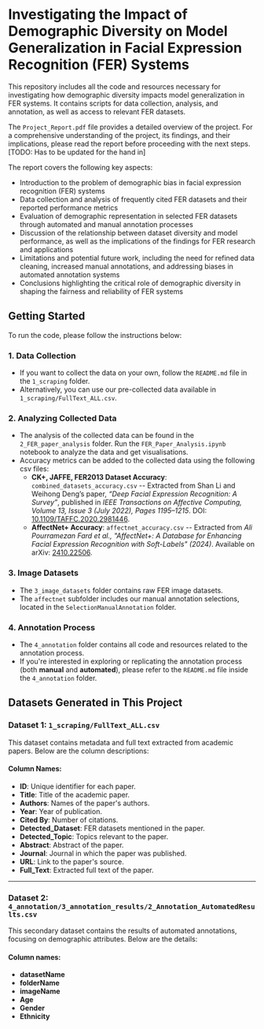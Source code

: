 # Investigating the Impact of Demographic Diversity on Model Generalization in Facial Expression Recognition (FER) Systems

This repository includes all the code and resources necessary for investigating how demographic diversity impacts model generalization in FER systems. It contains scripts for data collection, analysis, and annotation, as well as access to relevant FER datasets.

The `Project_Report.pdf` file provides a detailed overview of the project. For a comprehensive understanding of the project, its findings, and their implications, please read the report before proceeding with the next steps. [TODO: Has to be updated for the hand in]

The report covers the following key aspects:

- Introduction to the problem of demographic bias in facial expression recognition (FER) systems
- Data collection and analysis of frequently cited FER datasets and their reported performance metrics
- Evaluation of demographic representation in selected FER datasets through automated and manual annotation processes
- Discussion of the relationship between dataset diversity and model performance, as well as the implications of the findings for FER research and applications
- Limitations and potential future work, including the need for refined data cleaning, increased manual annotations, and addressing biases in automated annotation systems
- Conclusions highlighting the critical role of demographic diversity in shaping the fairness and reliability of FER systems

## Getting Started

To run the code, please follow the instructions below:

### 1. Data Collection
- If you want to collect the data on your own, follow the `README.md` file in the `1_scraping` folder.
- Alternatively, you can use our pre-collected data available in `1_scraping/FullText_ALL.csv`.

### 2. Analyzing Collected Data
- The analysis of the collected data can be found in the `2_FER_paper_analysis` folder. Run the `FER_Paper_Analysis.ipynb` notebook to analyze the data and get visualisations.
- Accuracy metrics can be added to the collected data using the following csv files: 
  - **CK+, JAFFE, FER2013 Dataset Accuracy**: `combined_datasets_accuracy.csv` -- Extracted from Shan Li and Weihong Deng’s paper, *“Deep Facial Expression Recognition: A Survey”*, published in *IEEE Transactions on Affective Computing, Volume 13, Issue 3 (July 2022), Pages 1195–1215*. DOI: [10.1109/TAFFC.2020.2981446](https://dx.doi.org/10.1109/TAFFC.2020.2981446).
  - **AffectNet+ Accuracy**: `affectnet_accuracy.csv` -- Extracted from *Ali Pourramezan Fard et al., "AffectNet+: A Database for Enhancing Facial Expression Recognition with Soft-Labels" (2024)*. Available on arXiv: [2410.22506](https://arxiv.org/abs/2410.22506).

### 3. Image Datasets
- The `3_image_datasets` folder contains raw FER image datasets.
- The `affectnet` subfolder includes our manual annotation selections, located in the `SelectionManualAnnotation` folder.

### 4. Annotation Process
- The `4_annotation` folder contains all code and resources related to the annotation process.
- If you're interested in exploring or replicating the annotation process (both **manual** and **automated**), please refer to the `README.md` file inside the `4_annotation` folder.

## Datasets Generated in This Project

### Dataset 1: `1_scraping/FullText_ALL.csv`
This dataset contains metadata and full text extracted from academic papers. Below are the column descriptions:

#### Column Names:
- **ID**: Unique identifier for each paper.
- **Title**: Title of the academic paper.
- **Authors**: Names of the paper's authors.
- **Year**: Year of publication.
- **Cited By**: Number of citations.
- **Detected_Dataset**: FER datasets mentioned in the paper.
- **Detected_Topic**: Topics relevant to the paper.
- **Abstract**: Abstract of the paper.
- **Journal**: Journal in which the paper was published.
- **URL**: Link to the paper's source.
- **Full_Text**: Extracted full text of the paper.

---

### Dataset 2: `4_annotation/3_annotation_results/2_Annotation_AutomatedResults.csv`
This secondary dataset contains the results of automated annotations, focusing on demographic attributes. Below are the details:


#### Column names:
- **datasetName**
- **folderName**
- **imageName**
- **Age**
- **Gender**
- **Ethnicity**



